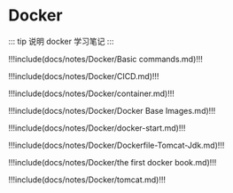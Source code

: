# Docker

::: tip 说明
docker 学习笔记
:::

<!-- prettier-ignore-start -->

!!!include(docs/notes/Docker/Basic commands.md)!!!

!!!include(docs/notes/Docker/CICD.md)!!!

!!!include(docs/notes/Docker/container.md)!!!

!!!include(docs/notes/Docker/Docker Base Images.md)!!!

!!!include(docs/notes/Docker/docker-start.md)!!!

!!!include(docs/notes/Docker/Dockerfile-Tomcat-Jdk.md)!!!

!!!include(docs/notes/Docker/the first docker book.md)!!!

!!!include(docs/notes/Docker/tomcat.md)!!!

<!-- prettier-ignore-end -->
